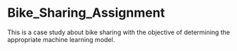 # Bike_Sharing_Assignment
This is a case study about bike sharing with the objective of determining the appropriate machine learning model.
